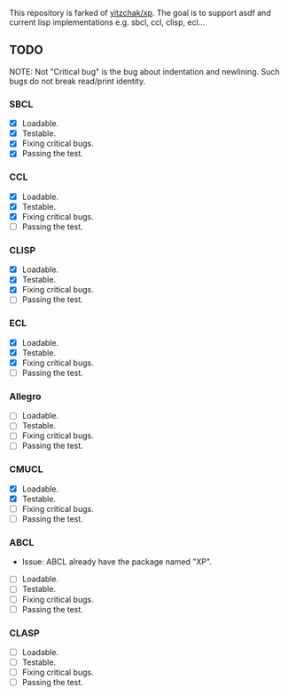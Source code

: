This repository is farked of [yitzchak/xp](https://github.com/yitzchak/xp).
The goal is to support asdf and current lisp implementations e.g. sbcl, ccl, clisp, ecl...

## TODO
NOTE: Not "Critical bug" is the bug about indentation and newlining.
Such bugs do not break read/print identity.

### SBCL
* [x] Loadable.
* [x] Testable.
* [x] Fixing critical bugs.
* [x] Passing the test.

### CCL
* [x] Loadable.
* [x] Testable.
* [x] Fixing critical bugs.
* [ ] Passing the test.

### CLISP
* [x] Loadable.
* [x] Testable.
* [x] Fixing critical bugs.
* [ ] Passing the test.

### ECL
* [x] Loadable.
* [x] Testable.
* [x] Fixing critical bugs.
* [ ] Passing the test.

### Allegro
* [ ] Loadable.
* [ ] Testable.
* [ ] Fixing critical bugs.
* [ ] Passing the test.

### CMUCL
* [x] Loadable.
* [x] Testable.
* [ ] Fixing critical bugs.
* [ ] Passing the test.

### ABCL
* Issue: ABCL already have the package named "XP".
* [ ] Loadable.
* [ ] Testable.
* [ ] Fixing critical bugs.
* [ ] Passing the test.

### CLASP
* [ ] Loadable.
* [ ] Testable.
* [ ] Fixing critical bugs.
* [ ] Passing the test.
